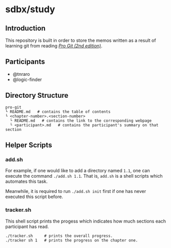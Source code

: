# sdbx/study

## Introduction

This repository is built in order to store the memos written as a result of learning git from reading [_Pro Git (2nd edition)_](https://git-scm.com/book/en/v2).

## Participants

- @tnraro
- @logic-finder

## Directory Structure

```
pro-git
└ README.md   # contains the table of contents
└ <chapter-number>.<section-number>
  └ README.md   # contains the link to the corresponding webpage
  └ <participant>.md   # contains the participant's summary on that section
```

## Helper Scripts

### add.sh

For example, if one would like to add a directory named `1.1`, one can execute the command `./add.sh 1.1`. That is, `add.sh` is a shell scripts which automates this task.

Meanwhile, it is required to run `./add.sh init` first if one has never executed this script before.

### tracker.sh

This shell script prints the progess which indicates how much sections each participant has read.

```
./tracker.sh     # prints the overall progress.
./tracker sh 1   # prints the progress on the chapter one.
```
